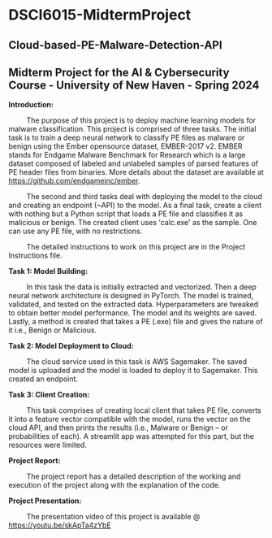 # DSCI6015-MidtermProject

## Cloud-based-PE-Malware-Detection-API
## Midterm Project for the AI &amp; Cybersecurity Course - University of New Haven - Spring 2024

**Introduction:**

&nbsp;&nbsp;&nbsp;&nbsp;&nbsp;&nbsp;&nbsp;&nbsp;&nbsp;The purpose of this project is to deploy machine learning models for malware classification. This project is comprised of three tasks. The initial task is to train a deep neural network to classify PE files as malware or benign using the Ember opensource dataset, EMBER-2017 v2. EMBER stands for Endgame Malware Benchmark for Research which is a large dataset composed of labeled and unlabeled samples of parsed features of PE header files from binaries. More details about the dataset are available at https://github.com/endgameinc/ember.

&nbsp;&nbsp;&nbsp;&nbsp;&nbsp;&nbsp;&nbsp;&nbsp;&nbsp;The second and third tasks deal with deploying the model to the cloud and creating an endpoint (~API) to the model. As a final task, create a client with nothing but a Python script that loads a PE file and classifies it as malicious or benign. The created client uses 'calc.exe' as the sample. One can use any PE file, with no restrictions.

&nbsp;&nbsp;&nbsp;&nbsp;&nbsp;&nbsp;&nbsp;&nbsp;&nbsp;The detailed instructions to work on this project are in the Project Instructions file.

**Task 1: Model Building:**

&nbsp;&nbsp;&nbsp;&nbsp;&nbsp;&nbsp;&nbsp;&nbsp;&nbsp;In this task the data is initially extracted and vectorized. Then a deep neural network architecture is designed in PyTorch. The model is trained, validated, and tested on the extracted data. Hyperparameters are tweaked to obtain better model performance. The model and its weights are saved. Lastly, a method is created that takes a PE (.exe) file and gives the nature of it i.e., Benign or Malicious.

**Task 2: Model Deployment to Cloud:**

&nbsp;&nbsp;&nbsp;&nbsp;&nbsp;&nbsp;&nbsp;&nbsp;&nbsp;The cloud service used in this task is AWS Sagemaker. The saved model is uploaded and the model is loaded to deploy it to Sagemaker. This created an endpoint.

**Task 3: Client Creation:**

&nbsp;&nbsp;&nbsp;&nbsp;&nbsp;&nbsp;&nbsp;&nbsp;&nbsp;This task comprises of creating local client that takes PE file, converts it into a feature vector compatible with the model, runs the vector on the cloud API, and then prints the results (i.e., Malware or Benign – or probabilities of each). A streamlit app was attempted for this part, but the resources were limited.

**Project Report:** 

&nbsp;&nbsp;&nbsp;&nbsp;&nbsp;&nbsp;&nbsp;&nbsp;&nbsp;The project report has a detailed description of the working and execution of the project along with the explanation of the code. 

**Project Presentation:**

&nbsp;&nbsp;&nbsp;&nbsp;&nbsp;&nbsp;&nbsp;&nbsp;&nbsp;The presentation video of this project is available @ https://youtu.be/skApTa4zYbE
